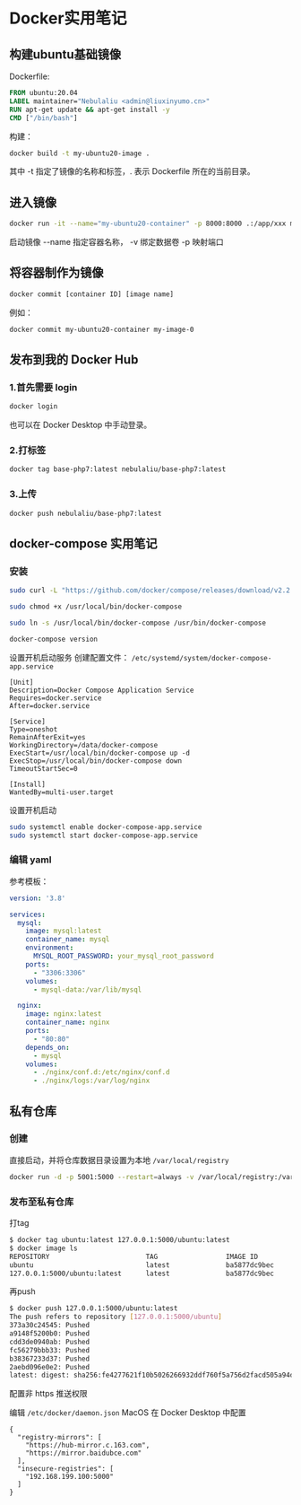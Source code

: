 # Docker实用笔记

## 构建ubuntu基础镜像

Dockerfile:
```dockerfile
FROM ubuntu:20.04
LABEL maintainer="Nebulaliu <admin@liuxinyumo.cn>"
RUN apt-get update && apt-get install -y 
CMD ["/bin/bash"]
```

构建：
```sh
docker build -t my-ubuntu20-image .
```
其中 -t 指定了镜像的名称和标签，. 表示 Dockerfile 所在的当前目录。

## 进入镜像

```sh
docker run -it --name="my-ubuntu20-container" -p 8000:8000 .:/app/xxx my-ubuntu20-image
```
启动镜像 --name 指定容器名称， -v 绑定数据卷 -p 映射端口

## 将容器制作为镜像

```sh
docker commit [container ID] [image name]
```

例如：

```sh
docker commit my-ubuntu20-container my-image-0
```

## 发布到我的 Docker Hub

### 1.首先需要 login

```sh
docker login
```

也可以在 Docker Desktop 中手动登录。

### 2.打标签

```sh
docker tag base-php7:latest nebulaliu/base-php7:latest
```

### 3.上传

```sh
docker push nebulaliu/base-php7:latest 
```

## docker-compose 实用笔记

### 安装

```sh
sudo curl -L "https://github.com/docker/compose/releases/download/v2.2.2/docker-compose-$(uname -s)-$(uname -m)" -o /usr/local/bin/docker-compose

sudo chmod +x /usr/local/bin/docker-compose

sudo ln -s /usr/local/bin/docker-compose /usr/bin/docker-compose

docker-compose version
```

设置开机启动服务
创建配置文件：
`/etc/systemd/system/docker-compose-app.service`
```
[Unit]
Description=Docker Compose Application Service
Requires=docker.service
After=docker.service

[Service]
Type=oneshot
RemainAfterExit=yes
WorkingDirectory=/data/docker-compose
ExecStart=/usr/local/bin/docker-compose up -d
ExecStop=/usr/local/bin/docker-compose down
TimeoutStartSec=0

[Install]
WantedBy=multi-user.target
```

设置开机启动

```sh
sudo systemctl enable docker-compose-app.service
sudo systemctl start docker-compose-app.service
```

### 编辑 yaml

参考模板：
```yaml
version: '3.8'

services:
  mysql:
    image: mysql:latest
    container_name: mysql
    environment:
      MYSQL_ROOT_PASSWORD: your_mysql_root_password
    ports:
      - "3306:3306"
    volumes:
      - mysql-data:/var/lib/mysql

  nginx:
    image: nginx:latest
    container_name: nginx
    ports:
      - "80:80"
    depends_on:
      - mysql
    volumes:
      - ./nginx/conf.d:/etc/nginx/conf.d
      - ./nginx/logs:/var/log/nginx
```

## 私有仓库

### 创建
直接启动，并将仓库数据目录设置为本地 `/var/local/registry`

```sh
docker run -d -p 5001:5000 --restart=always -v /var/local/registry:/var/lib/registry  --name registry registry
```

### 发布至私有仓库

打tag
```sh
$ docker tag ubuntu:latest 127.0.0.1:5000/ubuntu:latest
$ docker image ls
REPOSITORY                        TAG                 IMAGE ID            CREATED             VIRTUAL SIZE
ubuntu                            latest              ba5877dc9bec        6 weeks ago         192.7 MB
127.0.0.1:5000/ubuntu:latest      latest              ba5877dc9bec        6 weeks ago         192.7 MB
```

再push

```sh
$ docker push 127.0.0.1:5000/ubuntu:latest
The push refers to repository [127.0.0.1:5000/ubuntu]
373a30c24545: Pushed
a9148f5200b0: Pushed
cdd3de0940ab: Pushed
fc56279bbb33: Pushed
b38367233d37: Pushed
2aebd096e0e2: Pushed
latest: digest: sha256:fe4277621f10b5026266932ddf760f5a756d2facd505a94d2da12f4f52f71f5a size: 1568
```

配置非 https 推送权限

编辑 `/etc/docker/daemon.json` MacOS 在 Docker Desktop 中配置
```
{
  "registry-mirrors": [
    "https://hub-mirror.c.163.com",
    "https://mirror.baidubce.com"
  ],
  "insecure-registries": [
    "192.168.199.100:5000"
  ]
}
```